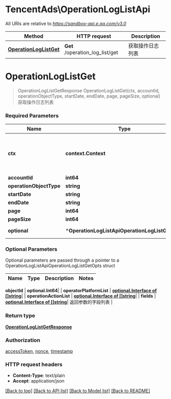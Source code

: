 # TencentAds\OperationLogListApi

All URIs are relative to *https://sandbox-api.e.qq.com/v3.0*

Method | HTTP request | Description
------------- | ------------- | -------------
[**OperationLogListGet**](OperationLogListApi.md#OperationLogListGet) | **Get** /operation_log_list/get | 获取操作日志列表


# **OperationLogListGet**
> OperationLogListGetResponse OperationLogListGet(ctx, accountId, operationObjectType, startDate, endDate, page, pageSize, optional)
获取操作日志列表

### Required Parameters

Name | Type | Description  | Notes
------------- | ------------- | ------------- | -------------
 **ctx** | **context.Context** | context for authentication, logging, cancellation, deadlines, tracing, etc.
  **accountId** | **int64**|  | 
  **operationObjectType** | **string**|  | 
  **startDate** | **string**|  | 
  **endDate** | **string**|  | 
  **page** | **int64**|  | 
  **pageSize** | **int64**|  | 
 **optional** | ***OperationLogListApiOperationLogListGetOpts** | optional parameters | nil if no parameters

### Optional Parameters
Optional parameters are passed through a pointer to a OperationLogListApiOperationLogListGetOpts struct

Name | Type | Description  | Notes
------------- | ------------- | ------------- | -------------






 **objectId** | **optional.Int64**|  | 
 **operatorPlatformList** | [**optional.Interface of []string**](string.md)|  | 
 **operationActionList** | [**optional.Interface of []string**](string.md)|  | 
 **fields** | [**optional.Interface of []string**](string.md)| 返回参数的字段列表 | 

### Return type

[**OperationLogListGetResponse**](OperationLogListGetResponse.md)

### Authorization

[accessToken](../README.md#accessToken), [nonce](../README.md#nonce), [timestamp](../README.md#timestamp)

### HTTP request headers

 - **Content-Type**: text/plain
 - **Accept**: application/json

[[Back to top]](#) [[Back to API list]](../README.md#documentation-for-api-endpoints) [[Back to Model list]](../README.md#documentation-for-models) [[Back to README]](../README.md)

